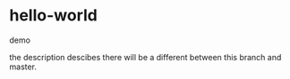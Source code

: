 # hello-world
demo

the description descibes there will be a different between this branch and master.
